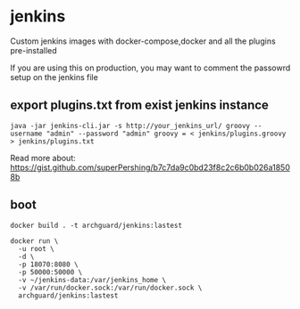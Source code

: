 # jenkins
Custom jenkins images with docker-compose,docker and all the plugins pre-installed

If you are using this on production, you may want to comment the passowrd setup on the jenkins file 

## export plugins.txt from exist jenkins instance
```
java -jar jenkins-cli.jar -s http://your_jenkins_url/ groovy --username "admin" --password "admin" groovy = < jenkins/plugins.groovy > jenkins/plugins.txt
```
Read more about: <https://gist.github.com/superPershing/b7c7da9c0bd23f8c2c6b0b026a18508b>

## boot
```
docker build . -t archguard/jenkins:lastest

docker run \
  -u root \
  -d \
  -p 18070:8080 \
  -p 50000:50000 \
  -v ~/jenkins-data:/var/jenkins_home \
  -v /var/run/docker.sock:/var/run/docker.sock \
  archguard/jenkins:lastest
```